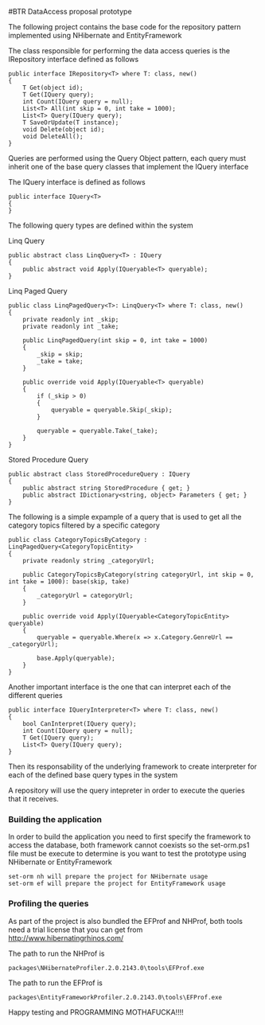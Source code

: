 #BTR DataAccess proposal prototype

The following project contains the base code for the repository pattern implemented using NHibernate and EntityFramework

The class responsible for performing the data access queries is the IRepository<T> interface defined as follows

    public interface IRepository<T> where T: class, new()
    {
        T Get(object id);
        T Get(IQuery query);
        int Count(IQuery query = null);
        List<T> All(int skip = 0, int take = 1000);
        List<T> Query(IQuery query);
        T SaveOrUpdate(T instance);
        void Delete(object id);
        void DeleteAll();
    }

Queries are performed using the Query Object pattern, each query must inherit one of the base query classes that implement the IQuery interface

The IQuery interface is defined as follows

    public interface IQuery<T>
    {
    }

The following query types are defined within the system

Linq Query

    public abstract class LinqQuery<T> : IQuery
    {
        public abstract void Apply(IQueryable<T> queryable);
    }
    
Linq Paged Query

    public class LinqPagedQuery<T>: LinqQuery<T> where T: class, new()
    {
        private readonly int _skip;
        private readonly int _take;

        public LinqPagedQuery(int skip = 0, int take = 1000)
        {
            _skip = skip;
            _take = take;
        }

        public override void Apply(IQueryable<T> queryable)
        {
            if (_skip > 0)
            {
                queryable = queryable.Skip(_skip);
            }

            queryable = queryable.Take(_take);
        }
    }

Stored Procedure Query

    public abstract class StoredProcedureQuery : IQuery
    {
        public abstract string StoredProcedure { get; }
        public abstract IDictionary<string, object> Parameters { get; }
    }

The following is a simple expample of a query that is used to get all the category topics filtered by a specific category

    public class CategoryTopicsByCategory : LinqPagedQuery<CategoryTopicEntity>
    {
        private readonly string _categoryUrl;

        public CategoryTopicsByCategory(string categoryUrl, int skip = 0, int take = 1000): base(skip, take)
        {
            _categoryUrl = categoryUrl;
        }

        public override void Apply(IQueryable<CategoryTopicEntity> queryable)
        {
            queryable = queryable.Where(x => x.Category.GenreUrl == _categoryUrl);

            base.Apply(queryable);
        }
    }
    
    
Another important interface is the one that can interpret each of the different queries

    public interface IQueryInterpreter<T> where T: class, new()
    {
        bool CanInterpret(IQuery query);
        int Count(IQuery query = null);
        T Get(IQuery query);
        List<T> Query(IQuery query);
    }
    
Then its responsability of the underlying framework to create interpreter for each of the defined base query types in the system


A repository will use the query intepreter in order to execute the queries that it receives.


### Building the application

In order to build the application you need to first specify the framework to access the database, both framework cannot coexists so the set-orm.ps1 file must be execute to determine is you want to test the prototype using NHibernate or EntityFramework

    set-orm nh will prepare the project for NHibernate usage
    set-orm ef will prepare the project for EntityFramework usage

### Profiling the queries

As part of the project is also bundled the EFProf and NHProf, both tools need a trial license that you can get from http://www.hibernatingrhinos.com/

The path to run the NHProf is 

    packages\NHibernateProfiler.2.0.2143.0\tools\EFProf.exe
The path to run the EFProf is 

    packages\EntityFrameworkProfiler.2.0.2143.0\tools\EFProf.exe


Happy testing and PROGRAMMING MOTHAFUCKA!!!!
